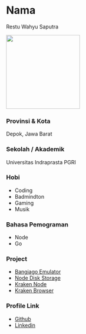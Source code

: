 # Nama

Restu Wahyu Saputra

<img src="https://avatars.githubusercontent.com/u/25425608" width="200" height="200" align="center"/>

### Provinsi & Kota

Depok, Jawa Barat

### Sekolah / Akademik

Universitas Indraprasta PGRI

### Hobi

- Coding
- Badmindton
- Gaming
- Musik

### Bahasa Pemograman

- Node
- Go

### Project

- [Bangjago Emulator](https://github.com/restuwahyu13/bangjago-android-emulator)
- [Node Disk Storage](https://github.com/restuwahyu13/node-disk-storage)
- [Kraken Node](https://github.com/restuwahyu13/kraken-node)
- [Kraken Browser](https://github.com/restuwahyu13/kraken-browser)

### Profile Link

- [Github](https://github.com/restuwahyu13)
- [Linkedin](https://www.linkedin.com/in/restuwahyu13)

